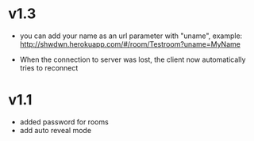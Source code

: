 v1.3
==============================

* you can add your name as an url parameter with "uname", example:
  http://shwdwn.herokuapp.com/#/room/Testroom?uname=MyName

* When the connection to server was lost, the client now automatically tries to reconnect

v1.1
========================================

* added password for rooms
* add auto reveal mode


